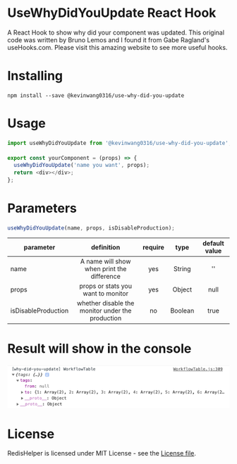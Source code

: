# UseWhyDidYouUpdate React Hook

A React Hook to show why did your component was updated.
This original code was written by Bruno Lemos and I found it from Gabe Ragland's useHooks.com. Please visit this amazing website to see more useful hooks.

# Installing

```
npm install --save @kevinwang0316/use-why-did-you-update
```

# Usage

````javascript
import useWhyDidYouUpdate from '@kevinwang0316/use-why-did-you-update';

export const yourComponent = (props) => {
  useWhyDidYouUpdate('name you want', props);
  return <div></div>;
};
````

# Parameters
````javascript
useWhyDidYouUpdate(name, props, isDisableProduction);
````
| parameter| definition| require| type |default value  |
| ------------- |:-------------:|:-------------:| :-------------:|:-------------:|
| name| A name will show when print the difference | yes | String | ''|
| props| props or stats you want to monitor | yes | Object |null|
| isDisableProduction| whether disable the monitor under the production | no | Boolean |true |

# Result will show in the console
![alt text](https://github.com/PengWang0316/UseWhyDidYouUpdate/blob/master/ShowCases/1.png?raw=true)

# License

RedisHelper is licensed under MIT License - see the [License file](https://github.com/PengWang0316/UseWhyDidYouUpdate/blob/master/LICENSE).
